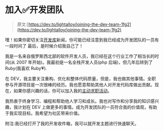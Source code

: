 # 加入✅开发团队

> 原文:[https://dev.to/lightalloy/joining-the-dev-team-1fg2](https://dev.to/lightalloy/joining-the-dev-team-1fg2)

嘿！如果你密切关注[开发库](https://github.com/thepracticaldev/dev.to)新闻，你可能已经注意到我已经成为开发团队的一员有一段时间了
最后，是时候介绍我自己了！

我是一名来自俄罗斯西北部的软件开发人员，我已经在这个行业工作了相当长的时间(从 2007 年开始)。我最初是一名全栈开发人员(php 后端)，但几年后转到了 Ruby(我喜欢 Ruby💗).

在 DEV，我主要关注重构、优化和整体代码质量，但是，我也做其他事情。全职参与开源项目是一次很棒的经历。我也愿意帮助其他人对开发代码库做出贡献。现在，如果你感兴趣的话，你可以加入我的[主动求职活动](https://github.com/thepracticaldev/dev.to/issues/2497)。

我热衷于终身学习、编程和帮助他人学习和成长。我也对写作和分享我的知识感兴趣，我计划在 DEV 上做更多的事情。成为开发团队的一员符合我的价值观，有助于我实现目标。我希望为社区带来价值。

附注:我已经打开了我的开发收件箱，我可以就开发主题进行快速聊天。